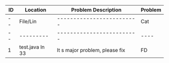  ID | Location |    Problem Description    |  Problem  |
 -- | -------- | ------------------------- | --------- |
 -- | File/Lin | ------------------------- | Cat | Sev |
 -- | ---------| ------------------------- |---- | --- |
 1| test.java ln 33 | It s major problem, please fix | FD | BR